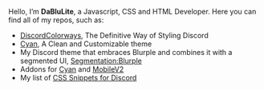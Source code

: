 Hello, I’m <strong>DaBluLite</strong>, a Javascript, CSS and HTML Developer. Here you can find all of my repos, such as:
* [DiscordColorways](https://github.com/DaBluLite/DiscordColorways), The Definitive Way of Styling Discord
* [Cyan](https://github.com/DaBluLite/Cyan), A Clean and Customizable theme
* My Discord theme that embraces Blurple and combines it with a segmented UI, [Segmentation:Blurple](https://github.com/DaBluLite/SegmentationBlurple)
* Addons for [Cyan](https://dablulite.github.io/Cyan/Addons) and [MobileV2](https://github.com/DaBluLite/MobileV2/tree/master/Addons)
* My list of [CSS Snippets for Discord](https://github.com/DaBluLite/css-snippets)
